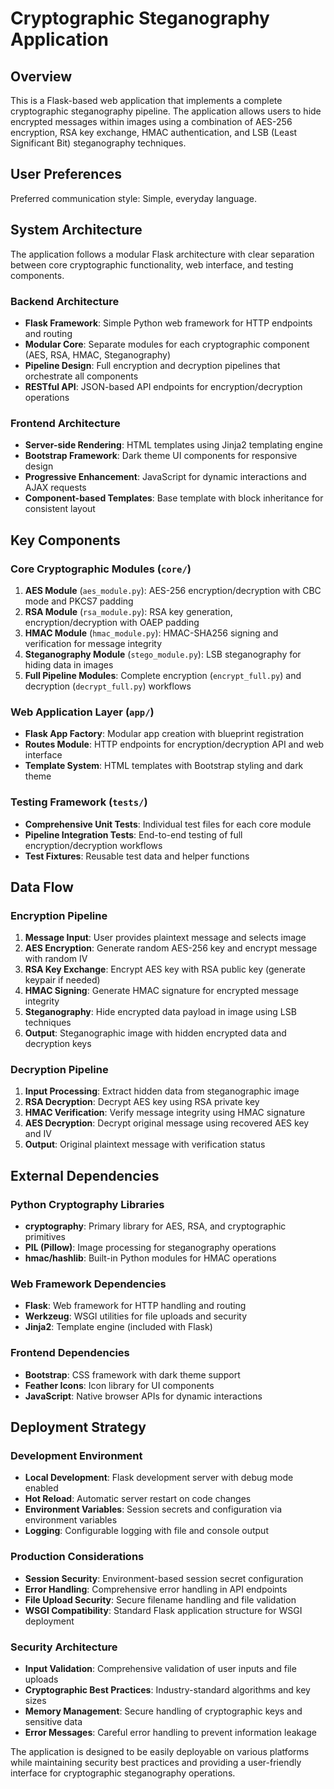 # Cryptographic Steganography Application

## Overview

This is a Flask-based web application that implements a complete cryptographic steganography pipeline. The application allows users to hide encrypted messages within images using a combination of AES-256 encryption, RSA key exchange, HMAC authentication, and LSB (Least Significant Bit) steganography techniques.

## User Preferences

Preferred communication style: Simple, everyday language.

## System Architecture

The application follows a modular Flask architecture with clear separation between core cryptographic functionality, web interface, and testing components.

### Backend Architecture
- **Flask Framework**: Simple Python web framework for HTTP endpoints and routing
- **Modular Core**: Separate modules for each cryptographic component (AES, RSA, HMAC, Steganography)
- **Pipeline Design**: Full encryption and decryption pipelines that orchestrate all components
- **RESTful API**: JSON-based API endpoints for encryption/decryption operations

### Frontend Architecture
- **Server-side Rendering**: HTML templates using Jinja2 templating engine
- **Bootstrap Framework**: Dark theme UI components for responsive design
- **Progressive Enhancement**: JavaScript for dynamic interactions and AJAX requests
- **Component-based Templates**: Base template with block inheritance for consistent layout

## Key Components

### Core Cryptographic Modules (`core/`)
1. **AES Module** (`aes_module.py`): AES-256 encryption/decryption with CBC mode and PKCS7 padding
2. **RSA Module** (`rsa_module.py`): RSA key generation, encryption/decryption with OAEP padding
3. **HMAC Module** (`hmac_module.py`): HMAC-SHA256 signing and verification for message integrity
4. **Steganography Module** (`stego_module.py`): LSB steganography for hiding data in images
5. **Full Pipeline Modules**: Complete encryption (`encrypt_full.py`) and decryption (`decrypt_full.py`) workflows

### Web Application Layer (`app/`)
- **Flask App Factory**: Modular app creation with blueprint registration
- **Routes Module**: HTTP endpoints for encryption/decryption API and web interface
- **Template System**: HTML templates with Bootstrap styling and dark theme

### Testing Framework (`tests/`)
- **Comprehensive Unit Tests**: Individual test files for each core module
- **Pipeline Integration Tests**: End-to-end testing of full encryption/decryption workflows
- **Test Fixtures**: Reusable test data and helper functions

## Data Flow

### Encryption Pipeline
1. **Message Input**: User provides plaintext message and selects image
2. **AES Encryption**: Generate random AES-256 key and encrypt message with random IV
3. **RSA Key Exchange**: Encrypt AES key with RSA public key (generate keypair if needed)
4. **HMAC Signing**: Generate HMAC signature for encrypted message integrity
5. **Steganography**: Hide encrypted data payload in image using LSB techniques
6. **Output**: Steganographic image with hidden encrypted data and decryption keys

### Decryption Pipeline
1. **Input Processing**: Extract hidden data from steganographic image
2. **RSA Decryption**: Decrypt AES key using RSA private key
3. **HMAC Verification**: Verify message integrity using HMAC signature
4. **AES Decryption**: Decrypt original message using recovered AES key and IV
5. **Output**: Original plaintext message with verification status

## External Dependencies

### Python Cryptography Libraries
- **cryptography**: Primary library for AES, RSA, and cryptographic primitives
- **PIL (Pillow)**: Image processing for steganography operations
- **hmac/hashlib**: Built-in Python modules for HMAC operations

### Web Framework Dependencies
- **Flask**: Web framework for HTTP handling and routing
- **Werkzeug**: WSGI utilities for file uploads and security
- **Jinja2**: Template engine (included with Flask)

### Frontend Dependencies
- **Bootstrap**: CSS framework with dark theme support
- **Feather Icons**: Icon library for UI components
- **JavaScript**: Native browser APIs for dynamic interactions

## Deployment Strategy

### Development Environment
- **Local Development**: Flask development server with debug mode enabled
- **Hot Reload**: Automatic server restart on code changes
- **Environment Variables**: Session secrets and configuration via environment variables
- **Logging**: Configurable logging with file and console output

### Production Considerations
- **Session Security**: Environment-based session secret configuration
- **Error Handling**: Comprehensive error handling in API endpoints
- **File Upload Security**: Secure filename handling and file validation
- **WSGI Compatibility**: Standard Flask application structure for WSGI deployment

### Security Architecture
- **Input Validation**: Comprehensive validation of user inputs and file uploads
- **Cryptographic Best Practices**: Industry-standard algorithms and key sizes
- **Memory Management**: Secure handling of cryptographic keys and sensitive data
- **Error Messages**: Careful error handling to prevent information leakage

The application is designed to be easily deployable on various platforms while maintaining security best practices and providing a user-friendly interface for cryptographic steganography operations.